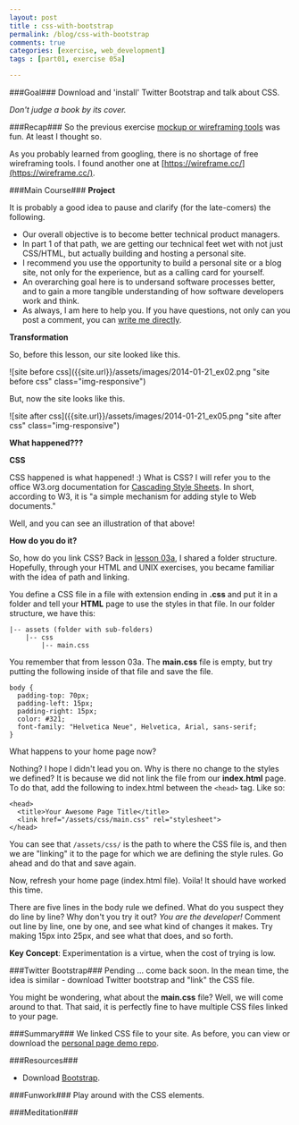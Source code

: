 ```yaml
---
layout: post
title : css-with-bootstrap
permalink: /blog/css-with-bootstrap
comments: true
categories: [exercise, web_development]
tags : [part01, exercise 05a]

---
```


###Goal###
Download and 'install' Twitter Bootstrap and talk about CSS.

_Don\'t judge a book by its cover._

###Recap###
So the previous exercise [mockup or wireframing tools](../mockup-tools-balsamiq) was fun. At least I thought so.

As you probably learned from googling, there is no shortage of free wireframing tools. I found another one at [https://wireframe.cc/](https://wireframe.cc/).

###Main Course###
__Project__

It is probably a good idea to pause and clarify (for the late-comers) the following.
* Our overall objective is to become better technical product managers.
* In part 1 of that path, we are getting our technical feet wet with not just CSS/HTML, but actually building and hosting a personal site.
* I recommend you use the opportunity to build a personal site or a blog site, not only for the experience, but as a calling card for yourself.
* An overarching goal here is to undersand software processes better, and to gain a more tangible understanding of how software developers work and think.
* As always, I am here to help you. If you have questions, not only can you post a comment, you can [write me directly](../../askdave/).

__Transformation__

So, before this lesson, our site looked like this.

![site before css]({{site.url}}/assets/images/2014-01-21_ex02.png "site before css" class="img-responsive")

But, now the site looks like this.

![site after css]({{site.url}}/assets/images/2014-01-21_ex05.png "site after css" class="img-responsive")

<strong>What happened???</strong>

__CSS__

CSS happened is what happened! :) What is CSS? I will refer you to the office W3.org documentation for [Cascading Style Sheets](http://www.w3.org/Style/CSS/Overview.en.html). In short, according to W3, it is "a simple mechanism for adding style to Web documents."

Well, and you can see an illustration of that above!

__How do you do it?__

So, how do you link CSS? Back in [lesson 03a](../html-add-text-images), I shared a folder structure. Hopefully, through your HTML and UNIX exercises, you became familiar with the idea of path and linking.

You define a CSS file in a file with extension ending in __.css__ and put it in a folder and tell your __HTML__ page to use the styles in that file. In our folder structure, we have this:

    |-- assets (folder with sub-folders)
        |-- css
            |-- main.css

You remember that from lesson 03a. The __main.css__ file is empty, but try putting the following inside of that file and save the file.

    body {
      padding-top: 70px;
      padding-left: 15px;
      padding-right: 15px;
      color: #321;
      font-family: "Helvetica Neue", Helvetica, Arial, sans-serif;
    }

What happens to your home page now?

Nothing? I hope I didn\'t lead you on. Why is there no change to the styles we defined? It is because we did not link the file from our __index.html__ page. To do that, add the following to index.html between the `<head>` tag. Like so:

    <head>
      <title>Your Awesome Page Title</title>
      <link href="/assets/css/main.css" rel="stylesheet">
    </head>

You can see that `/assets/css/` is the path to where the CSS file is, and then we are "linking" it to the page for which we are defining the style rules. Go ahead and do that and save again.

Now, refresh your home page (index.html file). Voila! It should have worked this time.

There are five lines in the body rule we defined. What do you suspect they do line by line? Why don\'t you try it out? _You are the developer!_ Comment out line by line, one by one, and see what kind of changes it makes. Try making 15px into 25px, and see what that does, and so forth.

__Key Concept__: Experimentation is a virtue, when the cost of trying is low.

###Twitter Bootstrap###
Pending ... come back soon. In the mean time, the idea is similar - download Twitter bootstrap and "link" the CSS file.

You might be wondering, what about the __main.css__ file? Well, we will come around to that. That said, it is perfectly fine to have multiple CSS files linked to your page.

###Summary###
We linked CSS file to your site. As before, you can view or download the [personal page demo repo](https://github.com/productmanagers/personal_page_demo).

###Resources###
* Download [Bootstrap](http://getbootstrap.com).

###Funwork###
Play around with the CSS elements.

###Meditation###
